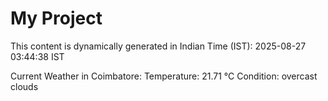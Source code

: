 # My Project

This content is dynamically generated in Indian Time (IST): 2025-08-27 03:44:38 IST


Current Weather in Coimbatore:
Temperature: 21.71 °C
Condition: overcast clouds
